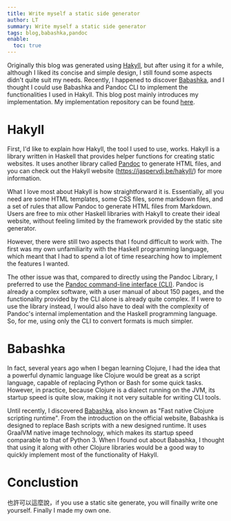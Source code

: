 ```yaml
---
title: Write myself a static side generator
author: LT
summary: Write myself a static side generator
tags: blog,babashka,pandoc
enable:
  toc: true
---
```


Originally this blog was generated using [Hakyll](https://jaspervdj.be/hakyll), but after using it for a while, although I liked its concise and simple design, I still found some aspects didn't quite suit my needs. Recently, I happened to discover [Babashka](https://babashka.org), and I thought I could use Babashka and Pandoc CLI to implement the functionalities I used in Hakyll. This blog post mainly introduces my implementation. My implementation repository can be found [here](https://github.com/onemouth/blog-source).

# Hakyll

First, I'd like to explain how Hakyll, the tool I used to use, works. Hakyll is a library written in Haskell that provides helper functions for creating static websites. It uses another library called [Pandoc](https://hackage.haskell.org/package/pandoc) to generate HTML files, and you can check out the Hakyll website (https://jaspervdj.be/hakyll/) for more information.

What I love most about Hakyll is how straightforward it is. Essentially, all you need are some HTML templates, some CSS files, some markdown files, and a set of rules that allow Pandoc to generate HTML files from Markdown. Users are free to mix other Haskell libraries with Hakyll to create their ideal website, without feeling limited by the framework provided by the static site generator.

However, there were still two aspects that I found difficult to work with. The first was my own unfamiliarity with the Haskell programming language, which meant that I had to spend a lot of time researching how to implement the features I wanted.

The other issue was that, compared to directly using the Pandoc Library, I preferred to use the [Pandoc command-line interface (CLI)](https://pandoc.org/#). Pandoc is already a complex software, with a user manual of about 150 pages, and the functionality provided by the CLI alone is already quite complex. If I were to use the library instead, I would also have to deal with the complexity of Pandoc's internal implementation and the Haskell programming language. So, for me, using only the CLI to convert formats is much simpler.


# Babashka 

In fact, several years ago when I began learning Clojure, I had the idea that a powerful dynamic language like Clojure would be great as a script language, capable of replacing Python or Bash for some quick tasks. However, in practice, because Clojure is a dialect running on the JVM, its startup speed is quite slow, making it not very suitable for writing CLI tools.

Until recently, I discovered [Babashka](https://babashka.org), also known as "Fast native Clojure scripting runtime". From the introduction on the official website, Babashka is designed to replace Bash scripts with a new designed runtime. It uses GraalVM native image technology, which makes its startup speed comparable to that of Python 3. When I found out about Babashka, I thought that using it along with other Clojure libraries would be a good way to quickly implement most of the functionality of Hakyll.


# Conclustion

也許可以這麼說，if you use a static site generate, you will finailly write one yourself. Finally I made my own one.
